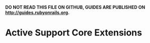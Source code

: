 **DO NOT READ THIS FILE ON GITHUB, GUIDES ARE PUBLISHED ON http://guides.rubyonrails.org.**

Active Support Core Extensions
====